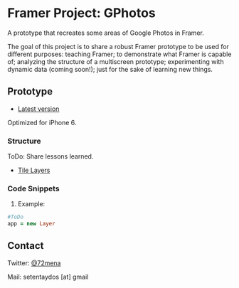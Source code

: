 # Framer Project: GPhotos
A prototype that recreates some areas of Google Photos in Framer.

The goal of this project is to share a robust Framer prototype to be used for different purposes: teaching Framer; to demonstrate what Framer is capable of; analyzing the structure of a multiscreen prototype; experimenting with dynamic data (coming soon!); just for the sake of learning new things.

## Prototype
- [Latest version](http://share.framerjs.com/k74rpxep6tj4/)

Optimized for iPhone 6.


### Structure

ToDo: Share lessons learned.

- [Tile Layers](http://gfycat.com/SizzlingCloudyAmphiuma)


### Code Snippets
1. Example:
```coffeescript
#ToDo
app = new Layer
```


## Contact

Twitter: [@72mena](http://twitter.com/72mena)

Mail: setentaydos [at] gmail

